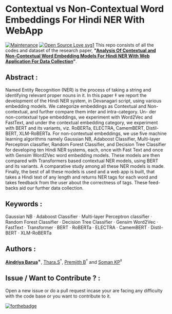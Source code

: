 # Contextual vs Non-Contextual Word Embeddings For Hindi NER With WebApp
 [![Maintenance](https://img.shields.io/badge/Maintained%3F-yes-green.svg)]() [![Open Source Love svg1](https://badges.frapsoft.com/os/v1/open-source.svg?v=103)]() 
This repo consists of all the codes and dataset of the research paper, **"[Analysis Of Contextual and Non-Contextual
Word Embedding Models For Hindi NER With
Web Application For Data Collection](https://www.researchgate.net/publication/349190662_Analysis_of_Contextual_and_Non-contextual_Word_Embedding_Models_for_Hindi_NER_with_Web_Application_for_Data_Collection)"**.




## Abstract :
Named Entity Recognition (NER) is the process of taking a string and identifying relevant proper nouns in it. In this paper ‡ we report the development of the Hindi NER system, in Devanagari script, using various embedding models. We categorize embeddings as Contextual and Non-contextual, and further compare them inter and intra-category. Un-
der non-contextual type embeddings, we experiment with Word2Vec and FastText, and under the contextual embedding category, we experiment with BERT and its variants, viz. RoBERTa, ELECTRA, CamemBERT, Distil-BERT, XLM-RoBERTa. For non-contextual embeddings, we use five machine learning algorithms namely Gaussian NB, Adaboost Classifier, Multi-layer Perceptron classifier, Random Forest Classifier, and Decision Tree Classifier for developing ten Hindi NER systems, each,
once with Fast Text and once with Gensim Word2Vec word embedding models. These models are then compared with Transformers based contextual NER models, using BERT and its variants. A comparative study among all these NER models is made. Finally, the best of all these models is used and a web app is built, that takes a Hindi text of any length and
returns NER tags for each word and takes feedback from the user about the correctness of tags. These feed-backs aid our further data collection. 

## Keywords : 
Gaussian NB · Adaboost Classifier · Multi-layer Perceptron classifier · Random Forest Classifier · Decision Tree Classifier · Gensim Word2Vec · FastText · Transformer · BERT · RoBERTa · ELECTRA · CamemBERT · Distil-BERT · XLM-RoBERTa 

## Authors :
**[Aindriya Barua]()**<sup>∗</sup>, [Thara.S]()<sup>†</sup>, [Premjith B]()<sup>†</sup> and [Soman KP]()<sup>‡</sup> 
<!---
**<sup>∗</sup>Department of Computer Science Engineering, Amrita Vishwa Vidyapeetham, India.** <br/> 
<sup>†</sup>Center for Computational Engineering and Networking (CEN), Amrita School of Engineering, Coimbatore.<br/> 
<sup>‡</sup>Center for Cyber Security Systems and Networks, Amrita School of Engineering, Amritapuri Amrita Vishwa Vidyapeetham, India.

## How to run the code?
### For **Classical Machine Learning**
* Run `all.py` [[Link]](https://github.com/rahulvigneswaran/Intrusion-Detection-Systems/blob/master/all.py)
### For **Deep Neural Network (100 iterations)** 
* Run `dnn1.py` for 1-hidden layer network and run `dnn1acc.py` for finding it's accuracy. [[Link]](https://github.com/rahulvigneswaran/Intrusion-Detection-Systems/tree/master/dnn)
* Run `dnn2.py` for 2-hidden layer network and run `dnn2acc.py` for finding it's accuracy. [[Link]](https://github.com/rahulvigneswaran/Intrusion-Detection-Systems/tree/master/dnn)
* Run `dnn3.py` for 3-hidden layer network and run `dnn3acc.py` for finding it's accuracy. [[Link]](https://github.com/rahulvigneswaran/Intrusion-Detection-Systems/tree/master/dnn)
* Run `dnn4.py` for 4-hidden layer network and run `dnn4acc.py` for finding it's accuracy. [[Link]](https://github.com/rahulvigneswaran/Intrusion-Detection-Systems/tree/master/dnn)
* Run `dnn5.py` for 5-hidden layer network and run `dnn5acc.py` for finding it's accuracy. [[Link]](https://github.com/rahulvigneswaran/Intrusion-Detection-Systems/tree/master/dnn)

### For **Deep Neural Network (1000 iterations)** 
* Run `dnn1.py` for 1-hidden layer network and run `dnn1acc.py` for finding it's accuracy. [[Link]](https://github.com/rahulvigneswaran/Intrusion-Detection-Systems/tree/master/dnn1000)
* Run `dnn2.py` for 2-hidden layer network and run `dnn2acc.py` for finding it's accuracy. [[Link]](https://github.com/rahulvigneswaran/Intrusion-Detection-Systems/tree/master/dnn1000)
* Run `dnn3.py` for 3-hidden layer network and run `dnn3acc.py` for finding it's accuracy. [[Link]](https://github.com/rahulvigneswaran/Intrusion-Detection-Systems/tree/master/dnn1000)
* Run `dnn4.py` for 4-hidden layer network and run `dnn4acc.py` for finding it's accuracy. [[Link]](https://github.com/rahulvigneswaran/Intrusion-Detection-Systems/tree/master/dnn1000)
* Run `dnn5.py` for 5-hidden layer network and run `dnn5acc.py` for finding it's accuracy. [[Link]](https://github.com/rahulvigneswaran/Intrusion-Detection-Systems/tree/master/dnn1000)



## Recommended Citation :
If you use this repository in your research, cite this paper - "[Evaluating Shallow and Deep Neural Networks for Network Intrusion Detection Systems in Cyber Security](https://ieeexplore.ieee.org/document/8494096)".
```bib
{
  @InProceedings{Rahul2018,
  author       = {Rahul-Vigneswaran, K and Vinayakumar, R and Soman, KP and Poornachandran, Prabaharan},
  title        = {Evaluating Shallow and Deep Neural Networks for Network Intrusion Detection Systems in Cyber Security},
  booktitle    = {2018 9th International Conference on Computing, Communication and Networking Technologies (ICCCNT)},
  year         = {2018},
  pages        = {1--6},
  organization = {IEEE},
  abstract     = {Intrusion detection system (IDS) has become an essential layer in all the latest ICT system due to an urge towards cyber safety in the day-to-day world. Reasons including uncertainty in ﬁnding the types of attacks and increased the complexity of advanced cyber attacks, IDS calls for the need of integration of Deep Neural Networks (DNNs). In this paper, DNNs have been utilized to predict the attacks on Network Intrusion Detection System (N-IDS). A DNN with 0.1 rate of learning is applied and is run for 1000 number of epochs and KDDCup-’99’ dataset has been used for training and benchmarking the network. For comparison purposes, the training is done on the same dataset with several other classical machine learning algorithms and DNN of layers ranging from 1 to 5. The results were compared and concluded that a DNN of 3 layers has superior performance over all the other classical machine learning algorithms.},
  doi          = {https://doi.org/10.1109/ICCCNT.2018.8494096},
  keywords     = {Intrusion detection, deep neural networks, machine learning, deep learning},
  url          = {https://github.com/rahulvigneswaran/Intrusion-Detection-Systems},
}
```
-->
## Issue / Want to Contribute ? :
Open a new issue or do a pull request incase your are facing any difficulty with the code base or you want to contribute to it.

[![forthebadge](https://forthebadge.com/images/badges/built-with-love.svg)]()
